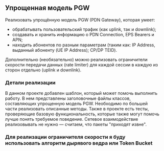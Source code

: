 ## Упрощенная модель PGW

Реализовать упрощённую модель PGW (PDN Gateway), которая умеет:

- обрабатывать пользовательский трафик (как uplink, так и downlink);
- создавать и хранить информацию о PDN Connection, EPS Bearers и APN;
- находить абонентов по разным параметрам (таким как: IP Address, выданный абоненту (UE IP Address); CP/DP TEID).

Дополнительно (необязательно) можно реализовать ограничители скорости передачи данных (rate limiter) для каждой сессии
в каждую из сторон отдельно (uplink и downlink).

### Детали реализации

В данном проекте добавлен шаблон, который может помочь выполнить работу. В нем представлены заголовочные файлы классов,
составляющих упрощенную модель PGW. Необходимо по большей части реализовать описанные методы. Также в проекте есть
тесты, проверяющие базовую функциональность, которые также могут помочь лучше понять требуемое поведение.
Сетевое взаимодействие реализовывать не нужно — считаем, что пакеты "приходят извне".


### Для реализации ограничителя скорости я буду использовать алгоритм дырявого ведра или Token Bucket